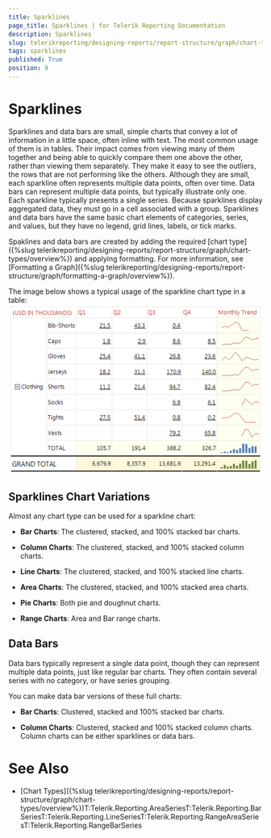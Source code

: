 ```yaml
---
title: Sparklines
page_title: Sparklines | for Telerik Reporting Documentation
description: Sparklines
slug: telerikreporting/designing-reports/report-structure/graph/chart-types/sparklines
tags: sparklines
published: True
position: 9
---
```


# Sparklines



Sparklines and data bars are small, simple charts that convey a lot of information in a little space, 
      often inline with text. The most common usage of them is in tables. Their impact comes from viewing many of them together and 
      being able to quickly compare them one above the other, rather than viewing them separately. They make it easy to 
      see the outliers, the rows that are not performing like the others. Although they are small, each sparkline often 
      represents multiple data points, often over time. Data bars can represent multiple data points, but typically illustrate 
      only one. Each sparkline typically presents a single series. Because sparklines display aggregated data, they must go in a 
      cell associated with a group. Sparklines and data bars have the same basic chart elements of categories, series, and values,
      but they have no legend, grid lines, labels, or tick marks.

Spaklines and data bars are created by adding the required [chart type]({%slug telerikreporting/designing-reports/report-structure/graph/chart-types/overview%}) and applying formatting.
        For more information, see [Formatting a Graph]({%slug telerikreporting/designing-reports/report-structure/graph/formatting-a-graph/overview%}).
      

The image below shows a typical usage of the sparkline chart type in a table:  
  ![Sparkline Chart](images/Graph/SparklineChart.png)

## Sparklines Chart Variations

Almost any chart type can be used for a sparkline chart:

* __Bar Charts__: The clustered, stacked, and 100% stacked bar charts.

* __Column Charts__: The clustered, stacked, and 100% stacked column charts.

* __Line Charts__:  The clustered, stacked, and 100% stacked line charts.

* __Area Charts__: The clustered, stacked, and 100% stacked area charts.

* __Pie Charts__: Both pie and doughnut charts.

* __Range Charts__: Area and Bar range charts.

## Data Bars

Data bars typically represent a single data point, though they can represent multiple data points, 
      	just like regular bar charts. They often contain several series with no category, or have series grouping.

You can make data bar versions of these full charts:

* __Bar Charts__: Clustered, stacked and 100% stacked bar charts.

* __Column Charts__: Clustered, stacked and 100% stacked column charts. Column charts can be either sparklines or data bars.

# See Also

 * [Chart Types]({%slug telerikreporting/designing-reports/report-structure/graph/chart-types/overview%})T:Telerik.Reporting.AreaSeriesT:Telerik.Reporting.BarSeriesT:Telerik.Reporting.LineSeriesT:Telerik.Reporting.RangeAreaSeriesT:Telerik.Reporting.RangeBarSeries
